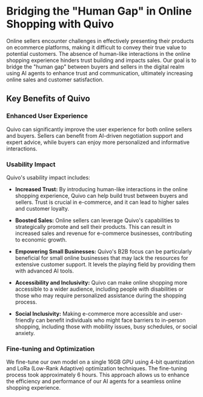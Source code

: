 # Bridging the "Human Gap" in Online Shopping with Quivo

Online sellers encounter challenges in effectively presenting their products on ecommerce platforms, making it difficult to convey their true value to potential customers. The absence of human-like interactions in the online shopping experience hinders trust building and impacts sales. Our goal is to bridge the "human gap" between buyers and sellers in the digital realm using AI agents to enhance trust and communication, ultimately increasing online sales and customer satisfaction.

## Key Benefits of Quivo

### Enhanced User Experience
Quivo can significantly improve the user experience for both online sellers and buyers. Sellers can benefit from AI-driven negotiation support and expert advice, while buyers can enjoy more personalized and informative interactions.

### Usability Impact
Quivo's usability impact includes:

- **Increased Trust:** By introducing human-like interactions in the online shopping experience, Quivo can help build trust between buyers and sellers. Trust is crucial in e-commerce, and it can lead to higher sales and customer loyalty.

- **Boosted Sales:** Online sellers can leverage Quivo's capabilities to strategically promote and sell their products. This can result in increased sales and revenue for e-commerce businesses, contributing to economic growth.

- **Empowering Small Businesses:** Quivo's B2B focus can be particularly beneficial for small online businesses that may lack the resources for extensive customer support. It levels the playing field by providing them with advanced AI tools.

- **Accessibility and Inclusivity:** Quivo can make online shopping more accessible to a wider audience, including people with disabilities or those who may require personalized assistance during the shopping process.

- **Social Inclusivity:** Making e-commerce more accessible and user-friendly can benefit individuals who might face barriers to in-person shopping, including those with mobility issues, busy schedules, or social anxiety.

### Fine-tuning and Optimization
We fine-tune our own model on a single 16GB GPU using 4-bit quantization and LoRa (Low-Rank Adaptive) optimization techniques. The fine-tuning process took approximately 6 hours. This approach allows us to enhance the efficiency and performance of our AI agents for a seamless online shopping experience.
